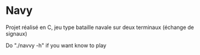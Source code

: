 # Navy
Projet réalisé en C, jeu type bataille navale sur deux terminaux (échange de signaux)

Do "./navvy -h" if you want know to play
